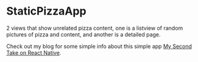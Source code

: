 # StaticPizzaApp

2 views that show unrelated pizza content, one is a listview of random pictures of pizza and content, and another is a detailed page.

Check out my blog for some simple info about this simple app [My Second Take on React Native](http://arvindandrion.com/articles/my-second-take-on-react-native/ "My Second Take on React Native").
